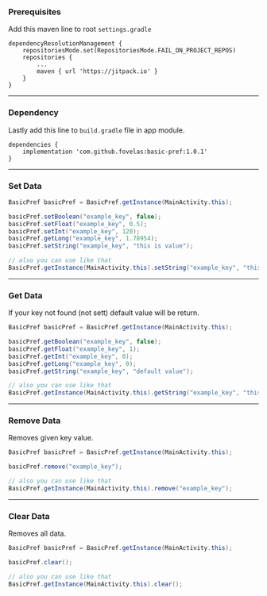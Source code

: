 ### Prerequisites

Add this maven line to root `settings.gradle`

~~~
dependencyResolutionManagement {
    repositoriesMode.set(RepositoriesMode.FAIL_ON_PROJECT_REPOS)
    repositories {
        ...
        maven { url 'https://jitpack.io' }
    }
}
~~~

-----------------------------------------

### Dependency

Lastly add this line to `build.gradle` file in app module.

~~~
dependencies {
    implementation 'com.github.fovelas:basic-pref:1.0.1'
}
~~~

-----------------------------------------

### Set Data

```java
BasicPref basicPref = BasicPref.getInstance(MainActivity.this);

basicPref.setBoolean("example_key", false);
basicPref.setFloat("example_key", 0.5);
basicPref.setInt("example_key", 120);
basicPref.getLong("example_key", 1.78954);
basicPref.setString("example_key", "this is value");

// also you can use like that
BasicPref.getInstance(MainActivity.this).setString("example_key", "this is value");
```

-----------------------------------------

### Get Data

If your key not found (not sett) default value will be return.

```java
BasicPref basicPref = BasicPref.getInstance(MainActivity.this);

basicPref.getBoolean("example_key", false);
basicPref.getFloat("example_key", 1);
basicPref.getInt("example_key", 0);
basicPref.getLong("example_key", 0);
basicPref.getString("example_key", "default value");

// also you can use like that
BasicPref.getInstance(MainActivity.this).getString("example_key", "this is default value");
```

-----------------------------------------

### Remove Data

Removes given key value.

```java
BasicPref basicPref = BasicPref.getInstance(MainActivity.this);

basicPref.remove("example_key");

// also you can use like that
BasicPref.getInstance(MainActivity.this).remove("example_key");
```

-----------------------------------------

### Clear Data

Removes all data.

```java
BasicPref basicPref = BasicPref.getInstance(MainActivity.this);

basicPref.clear();

// also you can use like that
BasicPref.getInstance(MainActivity.this).clear();
```